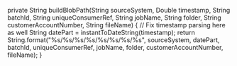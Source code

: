 private String buildBlobPath(String sourceSystem, Double timestamp, String batchId,
                                 String uniqueConsumerRef, String jobName, String folder,
                                 String customerAccountNumber, String fileName) {
        // Fix timestamp parsing here as well
        String datePart = instantToDateString(timestamp);
        return String.format("%s/%s/%s/%s/%s/%s/%s/%s",
                sourceSystem, datePart, batchId, uniqueConsumerRef, jobName, folder, customerAccountNumber, fileName);
    }
